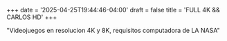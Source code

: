 +++
date = '2025-04-25T19:44:46-04:00'
draft = false
title = 'FULL 4K && CARLOS HD'
+++


"Videojuegos en resolucion 4K y 8K, requisitos computadora de LA NASA"
